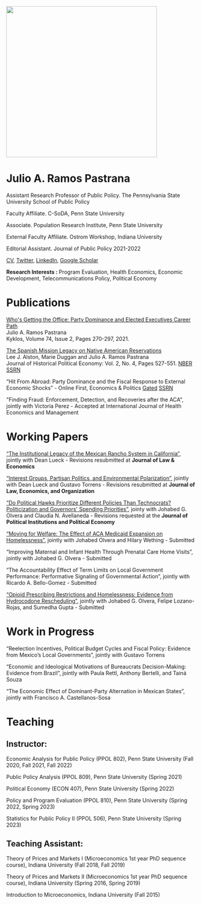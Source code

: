 <img align="center" src="https://user-images.githubusercontent.com/72354935/137534425-87103128-a23c-4af0-a1aa-bcee1a5bae72.JPG" width="400"> 

# Julio A. Ramos Pastrana
Assistant Research Professor of Public Policy. 
The Pennsylvania State University
School of Public Policy

Faculty Affiliate.
C-SoDA, Penn State University

Associate.
Population Research Institute, Penn State University

External Faculty Affiliate.
Ostrom Workshop, Indiana University

Editorial Assistant.
Journal of Public Policy
2021-2022

[CV](https://github.com/julioarp/julioarp.github.io/blob/1a9640c524bf389723438ac0e715559dc351235d/CV%20Julio%20A.%20Ramos%20Pastrana.pdf), [Twitter](https://twitter.com/JulioRamosEcon), [LinkedIn](www.linkedin.com/in/julio-ramos-7a86ba199), [Google Scholar](https://scholar.google.com/citations?user=anbXBNAAAAAJ&hl=en)

**Research Interests :** Program Evaluation, Health Economics, Economic Development, Telecommunications Policy, Political Economy

# Publications

[Who's Getting the Office: Party Dominance and Elected Executives Career Path](https://onlinelibrary.wiley.com/doi/full/10.1111/kykl.12259) \
Julio A. Ramos Pastrana \
Kyklos, Volume 74, Issue 2, Pages 270-297, 2021.

[The Spanish Mission Legacy on Native American Reservations](https://nowpublishers.com/article/Details/HPE-0039) \
Lee J. Alston, Marie Duggan and Julio A. Ramos Pastrana \
Journal of Historical Political Economy: Vol. 2, No. 4, Pages 527-551. [NBER](https://www.nber.org/papers/w30251) [SSRN](https://papers.ssrn.com/sol3/papers.cfm?abstract_id=4155750)

“Hit From Abroad: Party Dominance and the Fiscal Response to External Economic Shocks” - Online First, Economics & Politics [Gated](https://onlinelibrary.wiley.com/doi/10.1111/ecpo.12230) [SSRN](https://papers.ssrn.com/sol3/papers.cfm?abstract_id=3983339)

"Finding Fraud: Enforcement, Detection, and Recoveries after the ACA", jointly with Victoria Perez - Accepted at International Journal of Health Economics and Management

# Working Papers

[“The Institutional Legacy of the Mexican Rancho System in California”](https://papers.ssrn.com/sol3/papers.cfm?abstract_id=4145023), jointly with Dean Lueck - Revisions resubmitted at **Journal of Law & Economics**

[“Interest Groups, Partisan Politics, and Environmental Polarization”](https://papers.ssrn.com/sol3/papers.cfm?abstract_id=4138572), jointly with Dean Lueck and Gustavo Torrens - Revisions resubmitted at **Journal of Law, Economics, and Organization**

[“Do Political Hawks Prioritize Different Policies Than Technocrats?  Politicization and Governors' Spending Priorities”](https://papers.ssrn.com/sol3/papers.cfm?abstract_id=4169309), jointy with Johabed G. Olvera and Claudia N. Avellaneda - Revisions requested at the **Journal of Political Institutions and Political Economy**

[“Moving for Welfare: The Effect of ACA Medicaid Expansion on Homelessness”](https://papers.ssrn.com/sol3/papers.cfm?abstract_id=4237805), jointly with Johabed Olvera and Hilary Wething -  Submitted

“Improving Maternal and Infant Health Through Prenatal Care Home Visits”, jointly with Johabed G. Olvera - Submitted

“The Accountability Effect of Term Limits on Local Government Performance: Performative Signaling of Governmental Action”, jointly with Ricardo A. Bello-Gomez - Submitted

[“Opioid Prescribing Restrictions and Homelessness: Evidence from Hydrocodone Rescheduling”](https://papers.ssrn.com/sol3/papers.cfm?abstract_id=4386200), jointly with Johabed G. Olvera, Felipe Lozano-Rojas, and Sumedha Gupta - Submitted

# Work in Progress

“Reelection Incentives, Political Budget Cycles and Fiscal Policy:  Evidence from Mexico’s Local Governments”, jointly with Gustavo Torrens

“Economic and Ideological Motivations of Bureaucrats Decision-Making: Evidence from Brazil”, jointly with Paula Rettl, Anthony Bertelli, and Tainá Souza

“The Economic Effect of Dominant-Party Alternation in Mexican States”, jointly with Francisco A. Castellanos-Sosa

# Teaching

## Instructor:

Economic Analysis for Public Policy (PPOL 802), Penn State University (Fall 2020, Fall 2021, Fall 2022)

Public Policy Analysis (PPOL 809), Penn State University (Spring 2021)

Political Economy (ECON 407), Penn State University (Spring 2022)

Policy and Program Evaluation (PPOL 810), Penn State University (Spring 2022, Spring 2023)

Statistics for Public Policy II (PPOL 506), Penn State University (Spring 2023)

## Teaching Assistant:

Theory of Prices and Markets I (Microeconomics 1st year PhD sequence course), Indiana University (Fall 2018, Fall 2019)

Theory of Prices and Markets II (Microeconomics 1st year PhD sequence course), Indiana University (Spring 2016, Spring 2019)

Introduction to Microeconomics, Indiana University (Fall 2015)


